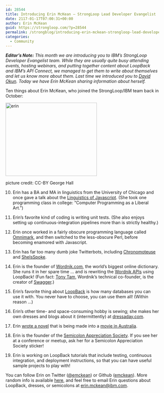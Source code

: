 ```yaml
---
id: 28544
title: Introducing Erin McKean – StrongLoop Lead Developer Evangelist
date: 2117-01-17T07:00:31+00:00
author: Erin McKean
guid: https://strongloop.com/?p=28544
permalink: /strongblog/introducing-erin-mckean-strongloop-lead-developer-evangelist/
categories:
  - Community
---
```

_**Editor&#8217;s Note:** This month we are introducing you to IBM’s StrongLoop Developer Evangelist team. While they are usually quite busy attending events, hosting webinars, and putting together content about LoopBack and IBM&#8217;s API Connect, we managed to get them to write about themselves and let us know more about them. Last time we introduced you to [David Okun](https://strongloop.com/strongblog/introducing-david-okun-strongloop-developer-evangelist/). Today we have Erin McKean sharing information about herself._

Ten things about Erin McKean, who joined the StrongLoop/IBM team back in October:

<div id="attachment_28609" style="width: 310px" class="wp-caption aligncenter">
  <a href="{{site.url}}/blog-assets/2017/01/erin.jpeg"><img class="wp-image-28609 size-medium" title="picture credit: CC-BY George Hall" src="{{site.url}}/blog-assets/2017/01/erin-300x240.jpeg" alt="erin" width="300" height="240"  /></a>
  
  <p class="wp-caption-text">
    picture credit: CC-BY George Hall
  </p>
</div>

<!--more-->

10. Erin has a BA and MA in linguistics from the University of Chicago and once gave a talk about the [Linguistics of Javascript](https://www.youtube.com/watch?v=4sNUzqrhQqY). (She took one programming class in college: &#8220;Computer Programming as a Liberal Art.&#8221;)

9. Erin&#8217;s favorite kind of coding is writing unit tests. (She also enjoys setting up continuous-integration pipelines more than is strictly healthy.)

8. Erin once worked in a fairly obscure programming language called [Omnimark](https://en.wikipedia.org/wiki/OmniMark), and then switched to the less-obscure Perl, before becoming enamored with Javascript.

7. Erin has far too many dumb joke Twitterbots, including [Chronomoteuse](https://twitter.com/chronomoteuse) and [SheIsSpoke](https://twitter.com/sheisspoke).

6. Erin is the founder of [Wordnik.com](https://www.wordnik.com), the world&#8217;s biggest online dictionary. She runs it in her spare time &#8230; and is rewriting the [Wordnik APIs](http://developer.wordnik.com) using LoopBack! (Fun fact: [Tony Tam](https://twitter.com/fehguy), Wordnik&#8217;s technical co-founder, is the creator of [Swagger](http://swagger.io/).)

5. Erin&#8217;s favorite thing about [LoopBack](http://loopback.io) is how many databases you can use it with. You never have to choose, you can use them all! (Within reason &#8230;)

4. Erin&#8217;s other time- and space-consuming hobby is sewing; she makes her own dresses and blogs about it (intermittently) at [dressaday.com](http://dressaday.com).

3. Erin [wrote a novel](https://www.amazon.com/Secret-Lives-Dresses-Erin-McKean/dp/044655572X) that is being made into a [movie in Australia](http://www.senseandcentsability.com/the-secret-lives-of-dresses).

2. Erin is the founder of the [Semicolon Appreciation Society](http://semicolonappreciationsociety.com/). If you see her at a conference or meetup, ask her for a Semicolon Appreciation Society sticker!

1. Erin is working on LoopBack tutorials that include testing, continuous integration, and deployment instructions, so that you can have useful sample projects to play with!

You can follow Erin on Twitter ([@emckean](https://twitter.com/emckean)) or Github ([emckean](https://github.com/emckean)). More random info is available [here](http://erinmckean.com), and feel free to email Erin questions about LoopBack, dresses, or semicolons at <erin.mckean@ibm.com>.
